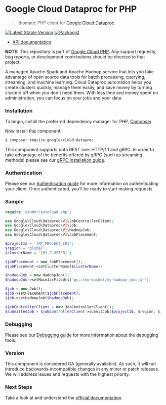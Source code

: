 # Google Cloud Dataproc for PHP

> Idiomatic PHP client for [Google Cloud Dataproc](https://cloud.google.com/dataproc/).

[![Latest Stable Version](https://poser.pugx.org/google/cloud-dataproc/v/stable)](https://packagist.org/packages/google/cloud-dataproc) [![Packagist](https://img.shields.io/packagist/dm/google/cloud-dataproc.svg)](https://packagist.org/packages/google/cloud-dataproc)

* [API documentation](https://cloud.google.com/php/docs/reference/cloud-dataproc/latest)

**NOTE:** This repository is part of [Google Cloud PHP](https://github.com/googleapis/google-cloud-php). Any
support requests, bug reports, or development contributions should be directed to
that project.

A managed Apache Spark and Apache Hadoop service that lets you take advantage of open source data tools for batch
processing, querying, streaming, and machine learning. Cloud Dataproc automation helps you create clusters quickly,
manage them easily, and save money by turning clusters off when you don't need them. With less time and money spent on
administration, you can focus on your jobs and your data.

### Installation

To begin, install the preferred dependency manager for PHP, [Composer](https://getcomposer.org/).

Now install this component:

```sh
$ composer require google/cloud-dataproc
```

This component supports both REST over HTTP/1.1 and gRPC. In order to take advantage of the benefits offered by gRPC (such as streaming methods)
please see our [gRPC installation guide](https://cloud.google.com/php/grpc).

### Authentication

Please see our [Authentication guide](https://github.com/googleapis/google-cloud-php/blob/main/AUTHENTICATION.md) for more information
on authenticating your client. Once authenticated, you'll be ready to start making requests.

### Sample

```php
require 'vendor/autoload.php';

use Google\Cloud\Dataproc\V1\JobControllerClient;
use Google\Cloud\Dataproc\V1\Job;
use Google\Cloud\Dataproc\V1\HadoopJob;
use Google\Cloud\Dataproc\V1\JobPlacement;

$projectId = '[MY_PROJECT_ID]';
$region = 'global';
$clusterName = '[MY_CLUSTER]';

$jobPlacement = new JobPlacement();
$jobPlacement->setClusterName($clusterName);

$hadoopJob = new HadoopJob();
$hadoopJob->setMainJarFileUri('gs://my-bucket/my-hadoop-job.jar');

$job = new Job();
$job->setPlacement($jobPlacement);
$job->setHadoopJob($hadoopJob);

$jobControllerClient = new JobControllerClient();
$submittedJob = $jobControllerClient->submitJob($projectId, $region, $job);
```

### Debugging

Please see our [Debugging guide](https://github.com/googleapis/google-cloud-php/blob/main/DEBUG.md)
for more information about the debugging tools.

### Version

This component is considered GA (generally available). As such, it will not introduce backwards-incompatible changes in
any minor or patch releases. We will address issues and requests with the highest priority.

### Next Steps

Take a look at and understand the [official documentation](https://cloud.google.com/dataproc/docs).

